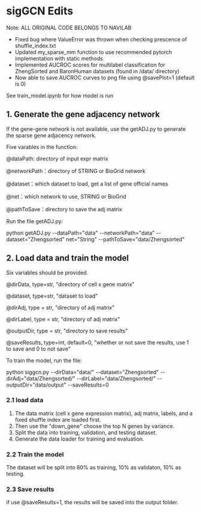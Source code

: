 # sigGCN Edits
Note: ALL ORIGINAL CODE BELONGS TO NAVILAB
- Fixed bug where ValueError was thrown when checking prescence of shuffle_index.txt
- Updated my_sparse_mm function to use recommended pytorch implementation with static methods
- Implemented AUCROC scores for multilabel classification for ZhengSorted and BaronHuman datasets (found in /data/ directory)
- Now able to save AUCROC curves to png file using @savePlot=1 (default is 0)

See train_model.ipynb for how model is run

## 1. Generate the gene adjacency network

If the gene-gene network is not available, use the getADJ.py to generate the sparse gene adjacency network. 

Five varables in the function:

@dataPath: directory of input expr matrix

@networkPath：directory of STRING or BioGrid network

@dataset：which dataset to load, get a list of gene official names

@net：which network to use, STRING or BioGrid

@pathToSave：directory to save the adj matrix

Run the file getADJ.py: 

python getADJ.py --dataPath="data" --networkPath="data" --dataset="Zhengsorted" net="String"  --pathToSave="data/Zhengsorted"



## 2. Load data and train the model

Six variables should be provided.

@dirData, type=str, "directory of cell x gene matrix"

@dataset, type=str, "dataset to load"

@dirAdj, type = str, "directory of adj matrix"

@dirLabel, type = str, "directory of adj matrix"

@outputDir, type = str, "directory to save results"

@saveResults, type=int, default=0, "whether or not save the results, use 1 to save and 0 to not save"

To train the model, run the file:

python siggcn.py --dirData="data/" --dataset="Zhengsorted" --dirAdj="data/Zhengsorted/" --dirLabel="data/Zhengsorted/" --outputDir="data/output" --saveResults=0



### 2.1 load data

1. The data matrix (cell x gene expression matrix), adj matrix, labels, and a fixed shuffle index are loaded first. 
2. Then use the "down_gene" choose the top N genes by variance. 
3. Split the data into training, validation, and testing dataset.
4. Generate the data loader for training and evaluation.

### 2.2 Train the model

The dataset will be split into 80% as training, 10% as validaton, 10% as testing. 

### 2.3 Save results

 if use @saveResults=1, the results will be saved into the output folder.





















